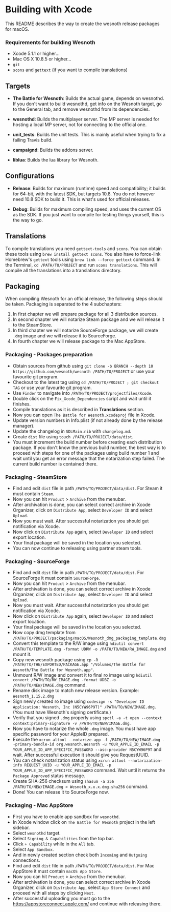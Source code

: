 # Building with Xcode
This README describes the way to create the wesnoth release packages for macOS.

### Requirements for building Wesnoth
 * Xcode 5.1.1 or higher...
 * Mac OS X 10.8.5 or higher...
 * `git`
 * `scons` and `gettext` (if you want to compile translations)

## Targets
* **The Battle for Wesnoth**:
Builds the actual game, depends on wesnothd. If you don't want to build wesnothd, get info on the Wesnoth target, go to the General tab, and remove wesnothd from its dependencies.

* **wesnothd**:
Builds the multiplayer server. The MP server is needed for hosting a local MP server, not for connecting to the official one.

* **unit_tests**:
Builds the unit tests. This is mainly useful when trying to fix a failing Travis build.

* **campaignd**:
Builds the addons server.

* **liblua**:
Builds the lua library for Wesnoth.


## Configurations
* **Release**:
Builds for maximum (runtime) speed and compatibility; it builds for 64-bit, with the latest SDK, but targets 10.8. You do not however need 10.8 SDK to build it. This is what's used for official releases.

* **Debug**:
Builds for maximum compiling speed, and uses the current OS as the SDK. If you just want to compile for testing things yourself, this is the way to go.

## Translations
To compile translations you need `gettext-tools` and `scons`. You can obtain these tools using `brew install gettext scons`. You also have to force-link Homebrew's `gettext` tools using `brew link --force gettext` command. In the Terminal, `cd /PATH/TO/PROJECT` and run `scons translations`. This will compile all the translations into a translations directory.

## Packaging
When compiling Wesnoth for an official release, the following steps should be taken. Packaging is separated to the 4 subchapters:
1. In first chapter we will prepare package for all 3 distribution sources.
2. In second chapter we will notarize Steam package and we will release it to the SteamStore.
3. In third chapter we will notarize SourceForge package, we will create `.dmg` image and we will release it to SourceForge.
4. In fourth chapter we will release package to the Mac AppStore.

### Packaging - Packages preparation
 * Obtain sources from github using `git clone -b BRANCH --depth 10 https://github.com/wesnoth/wesnoth /PATH/TO/PROJECT` or use your favourite git program.
 * Checkout to the latest tag using `cd /PATH/TO/PROJECT ; git checkout TAG` or use your favourite git program.
 * Use `Finder` to navigate into `/PATH/TO/PROJECT/projectfiles/Xcode`.
 * Double click on the `Fix_Xcode_Dependencies` script and wait until it finishes.
 * Compile translations as it is described in **Translations** section.
 * Now you can open `The Battle for Wesnoth.xcodeproj` file in Xcode.
 * Update version numbers in Info.plist (if not already done by the release manager).
 * Update the changelog in `SDLMain.nib` with `changelog.md`.
 * Create `dist` file using `touch /PATH/TO/PROJECT/data/dist`.
 * You must increment the build number before creating each distribution package. If you don't know the previous build number, the best way is to proceed with steps for one of the packages using build number 1 and wait until you get an error message that the notarization step failed. The current build number is contained there.

### Packaging - SteamStore
 * Find and edit `dist` file in path `/PATH/TO/PROJECT/data/dist`. For Steam it must contain `Steam`.
 * Now you can hit `Product` > `Archive` from the menubar.
 * After archivation is done, you can select correct archive in Xcode Organizer, click on `Distribute App`, select `Developer ID` and select `Upload`.
 * Now you must wait. After successful notarization you should get notification via Xcode.
 * Now click on `Distribute App` again, select `Developer ID` and select export location.
 * Your final package will be saved in the location you selected.
 * You can now continue to releasing using partner steam tools.

### Packaging - SourceForge
 * Find and edit `dist` file in path `/PATH/TO/PROJECT/data/dist`. For SourceForge it must contain `SourceForge`.
 * Now you can hit `Product` > `Archive` from the menubar.
 * After archivation is done, you can select correct archive in Xcode Organizer, click on `Distribute App`, select `Developer ID` and select `Upload`.
 * Now you must wait. After successful notarization you should get notification via Xcode.
 * Now click on `Distribute App` again, select `Developer ID` and select export location.
 * Your final package will be saved in the location you selected.
 * Now copy dmg template from `/PATH/TO/PROJECT/packaging/macOS/Wesnoth_dmg_packaging_template.dmg`
 * Convert this template to the R/W image using `hdiutil convert /PATH/TO/TEMPLATE.dmg -format UDRW -o /PATH/TO/NEW/RW_IMAGE.dmg` and mount it.
 * Copy new wesnoth package using `cp -R /PATH/TO/THE/EXPORTED/PACKAGE.app "/Volumes/The Battle for Wesnoth/The Battle for Wesnoth.app"`.
 * Unmount R/W image and convert it to final ro image using `hdiutil convert /PATH/TO/RW_IMAGE.dmg -format UDBZ -o /PATH/TO/NEW/IMAGE.dmg` command.
 * Rename disk image to match new release version. Example: `Wesnoth_1.15.2.dmg`
 * Sign newly created ro image using `codesign -s "Developer ID Application: Wesnoth, Inc (N5CYW96P9T)" /PATH/TO/NEW/IMAGE.dmg`. (You must have Wesnoth's signing certificate.)
 * Verify that you signed `.dmg` properly using `spctl -a -t open --context context:primary-signature -v /PATH/TO/NEW/IMAGE.dmg`.
 * Now you have to notarize the whole `.dmg` image. You must have app specific password for your AppleID prepared.
 * Execute the `xcrun altool --notarize-app -f /PATH/TO/NEW/IMAGE.dmg --primary-bundle-id org.wesnoth.Wesnoth -u YOUR_APPLE_ID_EMAIL -p YOUR_APPLE_ID_APP_SPECIFIC_PASSWORD --asc-provider N5CYW96P9T` and wait. After successful execution it should give you RequestUUID.
 * You can check notarization status using `xcrun altool --notarization-info REQUEST_UUID -u YOUR_APPLE_ID_EMAIL -p YOUR_APPLE_ID_APP_SPECIFIC_PASSWORD` command. Wait until it returns the `Package Approved` status message.
 * Create SHA-256 checksum using `shasum -a 256 /PATH/TO/NEW/IMAGE.dmg > Wesnoth_x.x.x.dmg.sha256` command.
 * Done! You can release it to SourceForge now.

### Packaging - Mac AppStore
 * First you have to enable app sandbox for `wesnothd`.
 * In Xcode window click on `The Battle for Wesnoth` project in the left sidebar.
 * Select `wesnothd` target.
 * Select `Signing & Capabilities` from the top bar.
 * Click `+ Capability` while in the `All` tab.
 * Select `App Sandbox`.
 * And in newly created section check both `Incoming` and `Outgoing` connections.
 * Find and edit `dist` file in path `/PATH/TO/PROJECT/data/dist`. For Mac AppStore it must contain `macOS App Store`.
 * Now you can hit `Product` > `Archive` from the menubar.
 * After archivation is done, you can select correct archive in Xcode Organizer, click on `Distribute App`, select `App Store Connect` and proceed with all steps by clicking `Next`.
 * After successful uploading you must go to the https://appstoreconnect.apple.com/ and continue with releasing there.
